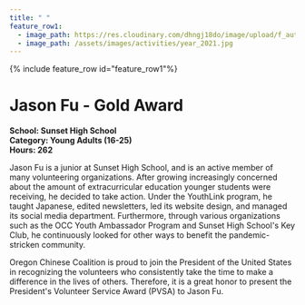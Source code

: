 ```yaml
---
title: " "
feature_row1:
  - image_path: https://res.cloudinary.com/dhngj18do/image/upload/f_auto,q_auto/v1/images/pvsa/2021_Jason_Fu
  - image_path: /assets/images/activities/year_2021.jpg
---
```


{% include feature_row id="feature_row1"%}

# Jason Fu - Gold Award

**School: Sunset High School**  
**Category: Young Adults (16-25)**  
**Hours: 262**  

Jason Fu is a junior at Sunset High School, and is an active member of many volunteering organizations. After growing increasingly concerned about the amount of extracurricular education younger students were receiving, he decided to take action. Under the YouthLink program, he taught Japanese, edited newsletters, led its website design, and managed its social media department. Furthermore, through various organizations such as the OCC Youth Ambassador Program and Sunset High School's Key Club, he continuously looked for other ways to benefit the pandemic-stricken community.

Oregon Chinese Coalition is proud to join the President of the United States in recognizing the volunteers who consistently take the time to make a difference in the lives of others. Therefore, it is a great honor to present the President's Volunteer Service Award (PVSA) to Jason Fu.
